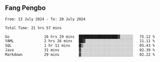 ## Fang Pengbo

<!--START_SECTION:waka-->

```txt
From: 13 July 2024 - To: 20 July 2024

Total Time: 21 hrs 57 mins

Go                16 hrs 29 mins  ██████████████████▓░░░░░░   75.12 %
YAML              2 hrs 26 mins   ██▓░░░░░░░░░░░░░░░░░░░░░░   11.11 %
SQL               1 hr 11 mins    █▒░░░░░░░░░░░░░░░░░░░░░░░   05.43 %
Java              31 mins         ▓░░░░░░░░░░░░░░░░░░░░░░░░   02.39 %
Markdown          29 mins         ▓░░░░░░░░░░░░░░░░░░░░░░░░   02.22 %
```

<!--END_SECTION:waka-->